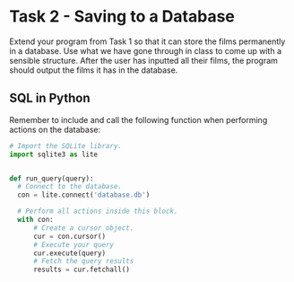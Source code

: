 Task 2 - Saving to a Database
=============================
Extend your program from Task 1 so that it can store the films permanently in a database. Use what we have gone through in class to come up with a sensible structure. After the user has inputted all their films, the program should output the films it has in the database.

SQL in Python
-------------
Remember to include and call the following function when performing actions on the database:

```python
# Import the SQLite library.
import sqlite3 as lite


def run_query(query):
  # Connect to the database.
  con = lite.connect('database.db')

  # Perform all actions inside this block.
  with con:
      # Create a cursor object.
      cur = con.cursor()
      # Execute your query
      cur.execute(query)
      # Fetch the query results
      results = cur.fetchall()
```